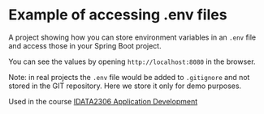 # Example of accessing .env files

A project showing how you can store environment variables in an `.env` file and access those in your
Spring Boot project.

You can see the values by opening `http://localhost:8080` in the browser.

Note: in real projects the `.env` file would be added to `.gitignore` and not stored in the GIT
repository. Here we store it only for demo purposes.

Used in the
course [IDATA2306 Application Development](https://www.ntnu.edu/studies/courses/IDATA2306)
